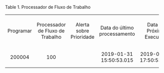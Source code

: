 <div id="d106734e1" class="table">

<div class="table-title">

Table 1. Processador de Fluxo de
Trabalho

</div>

<div class="table-contents">

|           |                                  |                         |                              |                          |           |                               |                                 |                           |                 |                  |            |
| :-------: | :------------------------------: | :---------------------: | :--------------------------: | :----------------------: | :-------: | :---------------------------: | :-----------------------------: | :-----------------------: | :-------------: | :--------------: | :--------: |
| Programar | Processador de Fluxo de Trabalho | Alerta sobre Prioridade | Data do último processamento | Data da Próxima Execução | Descrição | Dias de Alerta de Inatividade | Dias para manter registro (log) |           Nome            | Processar Agora | Dias de Lembrete | Supervisor |
|  200004   |               100                |                         |   2019-01-31 15:50:53.015    | 2019-01-31 17:50:53.015  |           |               0               |                7                | System Workflow Processor |      false      |        0         |     0      |

</div>

</div>
